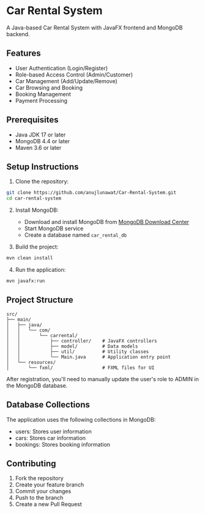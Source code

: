 # Car Rental System

A Java-based Car Rental System with JavaFX frontend and MongoDB backend.

## Features

- User Authentication (Login/Register)
- Role-based Access Control (Admin/Customer)
- Car Management (Add/Update/Remove)
- Car Browsing and Booking
- Booking Management
- Payment Processing

## Prerequisites

- Java JDK 17 or later
- MongoDB 4.4 or later
- Maven 3.6 or later

## Setup Instructions

1. Clone the repository:
```bash
git clone https://github.com/anujlunawat/Car-Rental-System.git
cd car-rental-system
```

2. Install MongoDB:
   - Download and install MongoDB from [MongoDB Download Center](https://www.mongodb.com/try/download/community)
   - Start MongoDB service
   - Create a database named `car_rental_db`

3. Build the project:
```bash
mvn clean install
```

4. Run the application:
```bash
mvn javafx:run
```

## Project Structure

```
src/
├── main/
│   ├── java/
│   │   └── com/
│   │       └── carrental/
│   │           ├── controller/    # JavaFX controllers
│   │           ├── model/         # Data models
│   │           ├── util/          # Utility classes
│   │           └── Main.java      # Application entry point
│   └── resources/
│       └── fxml/                  # FXML files for UI
```

After registration, you'll need to manually update the user's role to ADMIN in the MongoDB database.

## Database Collections

The application uses the following collections in MongoDB:
- users: Stores user information
- cars: Stores car information
- bookings: Stores booking information

## Contributing

1. Fork the repository
2. Create your feature branch
3. Commit your changes
4. Push to the branch
5. Create a new Pull Request

